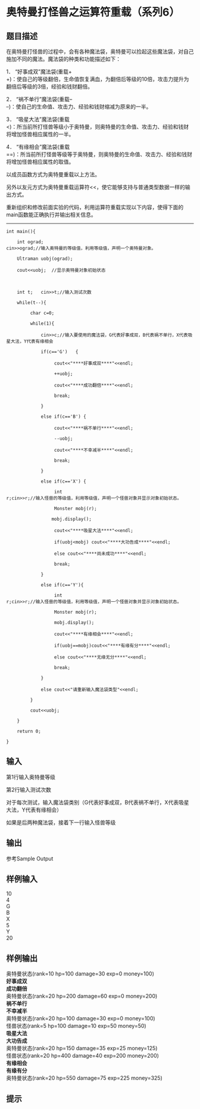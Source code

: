 # 奥特曼打怪兽之运算符重载（系列6）  
  
## 题目描述  
  
  
  
  
在奥特曼打怪兽的过程中，会有各种魔法袋，奥特曼可以捡起这些魔法袋，对自己施加不同的魔法。魔法袋的种类和功能描述如下：  
  
1． “好事成双”魔法袋(重载+  
+)：使自己的等级翻倍，生命值恢复满血，为翻倍后等级的10倍，攻击力提升为翻倍后等级的3倍，经验和钱财翻倍。  
  
2． “祸不单行”魔法袋(重载–  
–)：使自己的生命值、攻击力、经验和钱财缩减为原来的一半。  
  
3． “吸星大法”魔法袋(重载  
<)：所当前所打怪兽等级小于奥特曼，则奥特曼的生命值、攻击力、经验和钱财将增加怪兽相应属性的一半。  
  
4． “有缘相会”魔法袋(重载  
==)：所当前所打怪兽等级等于奥特曼，则奥特曼的生命值、攻击力、经验和钱财将增加怪兽相应属性的取值。  
  
以成员函数方式为奥特曼重载以上方法。  
  
另外以友元方式为奥特曼重载运算符<<，使它能够支持与普通类型数据一样的输出方式。  
  
  
  
重新组织和修改前面实验的代码，利用运算符重载实现以下内容，使得下面的main函数能正确执行并输出相关信息。  
  
*******************************************************************************  
```  
int main(){  
  
    int ograd;  
cin>>ograd;//输入奥特曼的等级值，利用等级值，声明一个奥特曼对象。  
  
    Ultraman uobj(ograd);  
  
    cout<<uobj;  //显示奥特曼对象初始状态  
  
  
  
    int t;   cin>>t;//输入测试次数  
  
    while(t--){  
  
         char c=0;  
  
         while(1){  
  
             cin>>c;//输入要使用的魔法袋，G代表好事成双，B代表祸不单行，X代表吸星大法，Y代表有缘相会  
  
             if(c=='G')   {  
  
                  cout<<"****好事成双****"<<endl;  
  
                  ++uobj;  
  
                  cout<<"****成功翻倍****"<<endl;  
  
                  break;  
  
             }  
  
             else if(c=='B') {  
  
                  cout<<"****祸不单行****"<<endl;  
  
                  --uobj;  
  
                  cout<<"****不幸减半****"<<endl;  
  
                  break;  
  
             }  
  
             else if(c=='X') {  
  
                  int  
r;cin>>r;//输入怪兽的等级值，利用等级值，声明一个怪兽对象并显示对象初始状态。  
  
                  Monster mobj(r);  
  
                 mobj.display();  
  
                  cout<<"****吸星大法****"<<endl;  
  
                  if(uobj<mobj) cout<<"****大功告成****"<<endl;  
  
                  else cout<<"****尚未成功****"<<endl;  
  
                  break;  
  
             }  
  
             else if(c=='Y'){  
  
                  int  
r;cin>>r;//输入怪兽的等级值，利用等级值，声明一个怪兽对象并显示对象初始状态。  
  
                  Monster mobj(r);  
  
                  mobj.display();  
  
                  cout<<"****有缘相会****"<<endl;  
  
                  if(uobj==mobj)cout<<"****有缘有分****"<<endl;  
  
                  else cout<<"****无缘无分****"<<endl;  
  
                  break;  
  
             }  
  
             else cout<<"请重新输入魔法袋类型"<<endl;  
  
         }  
  
         cout<<uobj;  
  
    }  
  
    return 0;  
  
}  
```  
## 输入  
第1行输入奥特曼等级  
  
第2行输入测试次数  
  
对于每次测试，输入魔法袋类别（G代表好事成双，B代表祸不单行，X代表吸星大法，Y代表有缘相会）  
  
如果是后两种魔法袋，接着下一行输入怪兽等级  
  
## 输出  
参考Sample Output  
  
## 样例输入  
10  
4  
G  
B  
X  
5  
Y  
20  
## 样例输出  
奥特曼状态(rank=10 hp=100 damage=30 exp=0 money=100)  
****好事成双****  
****成功翻倍****  
奥特曼状态(rank=20 hp=200 damage=60 exp=0 money=200)  
****祸不单行****  
****不幸减半****  
奥特曼状态(rank=20 hp=100 damage=30 exp=0 money=100)  
怪兽状态(rank=5 hp=100 damage=10 exp=50 money=50)  
****吸星大法****  
****大功告成****  
奥特曼状态(rank=20 hp=150 damage=35 exp=25 money=125)  
怪兽状态(rank=20 hp=400 damage=40 exp=200 money=200)  
****有缘相会****  
****有缘有分****  
奥特曼状态(rank=20 hp=550 damage=75 exp=225 money=325)  
## 提示  
  
